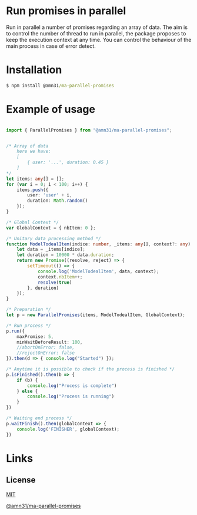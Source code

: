 # Run promises in parallel

Run in parallel a number of promises regarding an array of data.
The aim is to control the number of thread to run in parallel, the package proposes to keep the execution context at any time.
You can control the behaviour of the main process in case of error detect.


# Installation

```cmd
$ npm install @amn31/ma-parallel-promises
```

# Example of usage


```ts

import { ParallelPromises } from "@amn31/ma-parallel-promises";


/* Array of data 
    here we have:
    [
        { user: '...', duration: 0.45 }
    ] 
*/
let items: any[] = [];
for (var i = 0; i < 100; i++) {
    items.push({
        user: 'user' + i,
        duration: Math.random()
    });
}

/* Global Context */
var GlobalContext = { nbItem: 0 };

/* Unitary data processing method */
function ModelTodealItem(indice: number, _items: any[], context?: any): Promise<any> {
    let data = _items[indice];
    let duration = 10000 * data.duration;
    return new Promise((resolve, reject) => {
        setTimeout(() => {
            console.log('ModelTodealItem', data, context);
            context.nbItem++;
            resolve(true)
        }, duration)
    });
}

/* Preparation */
let p = new ParallelPromises(items, ModelTodealItem, GlobalContext);

/* Run process */
p.run({
    maxPromise: 5,
    minWaitBeforeResult: 100,
    //abortOnError: false,
    //rejectOnError: false
}).then(d => { console.log("Started") });

/* Anytime it is possible to check if the process is finished */
p.isFinished().then(b => {
    if (b) {
        console.log("Process is complete")
    } else {
        console.log("Process is running")
    }
})

/* Waiting end process */
p.waitFinish().then(globalContext => {
    console.log('FINISHER', globalContext);
})

```

# Links

## License

[MIT](LICENSE)

[@amn31/ma-parallel-promises](https://www.npmjs.com/package/@amn31/ma-parallel-promises)